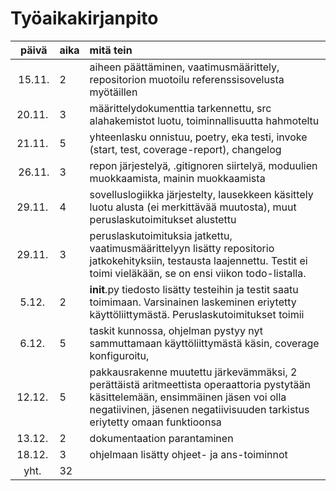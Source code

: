 # Työaikakirjanpito

| päivä     | aika  | mitä tein |
| :-----:   | :---- | :-----|
| 15.11.    | 2     | aiheen päättäminen, vaatimusmäärittely, repositorion muotoilu referenssisovelusta myötäillen |
| 20.11.    | 3     | määrittelydokumenttia tarkennettu, src alahakemistot luotu, toiminnallisuutta hahmoteltu |
| 21.11.    | 5     | yhteenlasku onnistuu, poetry, eka testi, invoke (start, test, coverage-report), changelog |
| 26.11.    | 3     | repon järjestelyä, .gitignoren siirtelyä, moduulien muokkaamista, mainin muokkaamista |
| 29.11.    | 4     | sovelluslogiikka järjestelty, lausekkeen käsittely luotu alusta (ei merkittävää muutosta), muut peruslaskutoimitukset alustettu |
| 29.11.    | 3     | peruslaskutoimituksia jatkettu, vaatimusmäärittelyyn lisätty repositorio jatkokehityksiin, testausta laajennettu. Testit ei toimi vieläkään, se on ensi viikon todo-listalla. |
| 5.12.     | 2     | __init__.py tiedosto lisätty testeihin ja testit saatu toimimaan. Varsinainen laskeminen eriytetty käyttöliittymästä. Peruslaskutoimitukset toimii |
| 6.12.     | 5     | taskit kunnossa, ohjelman pystyy nyt sammuttamaan käyttöliittymästä käsin, coverage konfiguroitu,  |
| 12.12.    | 5     | pakkausrakenne muutettu järkevämmäksi, 2 perättäistä aritmeettista operaattoria pystytään käsittelemään, ensimmäinen jäsen voi olla negatiivinen, jäsenen negatiivisuuden tarkistus eriytetty omaan funktioonsa |
| 13.12.    | 2     | dokumentaation parantaminen |
| 18.12.    | 3     | ohjelmaan lisätty ohjeet- ja ans-toiminnot |
| yht.      | 32    | |
